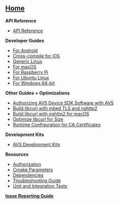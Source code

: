 ## [Home](https://github.com/alexa/avs-device-sdk/wiki)

**API Reference**
* [API Reference](https://alexa.github.io/avs-device-sdk/)

**Developer Guides**
* [For Android](https://github.com/alexa/avs-device-sdk/wiki/Android-Quick-Start-Guide)
* [Cross-compile for iOS](https://github.com/alexa/avs-device-sdk/wiki/How-to-cross-compile-the-AVS-Device-SDK-for-iOS)
* [Generic Linux](https://github.com/alexa/avs-device-sdk/wiki/Linux-Reference-Guide)  
* [For macOS](https://github.com/alexa/avs-device-sdk/wiki/macOS-Quick-Start-Guide)
* [For Raspberry Pi](https://github.com/alexa/avs-device-sdk/wiki/Raspberry-Pi-Quick-Start-Guide-with-Script)  
* [For Ubuntu Linux](https://github.com/alexa/avs-device-sdk/wiki/Ubuntu-Linux-Quick-Start-Guide)
* [For Windows 64-bit](https://github.com/alexa/avs-device-sdk/wiki/Windows-Quick-Start-Guide-with-Script)


**Other Guides + Optimizations**
* [Authorizing AVS Device SDK Software with AVS](https://github.com/alexa/avs-device-sdk/wiki/Authorizing-AVS-Device-SDK-Software-with-AVS)
* [Build libcurl with mbed TLS and nghttp2](https://github.com/alexa/alexa-client-sdk/wiki/Build-libcurl-with-mbed-TLS-and-nghttp2)  
* [Build libcurl with nghttp2 for macOS](https://github.com/alexa/alexa-client-sdk/wiki/How-to-build-libcurl-with-nghttp2-for-macos)
* [Optimize libcurl for Size](https://github.com/alexa/alexa-client-sdk/wiki/Optimize-libcurl)
* [Runtime Configuration for CA Certificates](https://github.com/alexa/avs-device-sdk/wiki/Runtime-Configuration-for-CA-Certificates)  

**Development Kits**
* [AVS Development Kits](https://developer.amazon.com/alexa-voice-service/dev-kits)

**Resources**
* [Authorization](https://github.com/alexa/avs-device-sdk/wiki/authorization)
* [Cmake Parameters](https://github.com/alexa/avs-device-sdk/wiki/cmake-parameters)
* [Dependencies](https://github.com/alexa/avs-device-sdk/wiki/Dependencies)
* [Troubleshooting Guide](https://github.com/alexa/avs-device-sdk/wiki/Troubleshooting-Guide)
* [Unit and Integration Tests](https://github.com/alexa/avs-device-sdk/wiki/Unit-and-Integration-Tests)   

[**Issue Reporting Guide**](https://github.com/alexa/avs-device-sdk/wiki/Issue-Reporting-Guide)  